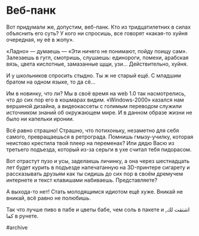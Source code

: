 
# Веб-панк

Вот придумали же, допустим, веб-панк. Кто из тридцатилетних в силах объяснить его суть? У кого ни спросишь, все говорят «какая-то хуйня очередная, ну её в жопу».

«Ладно» — думаешь — «Эти ничего не понимают, пойду поищу сам». Залезаешь в гугл, смотришь, слушаешь: единороги, помехи, арабская вязь, цвета кислотные, замазанные щщи, узи… Действительно, хуйня.

И у школьников спросить стыдно. Ты ж не старый ещё. С младшим братом на одном языке, то да сё… 

Им в новинку, что ли? Мы в своё время на web 1.0 так насмотрелись, что до сих пор его в кошмарах видим. «Windows-2000» казался нам вершиной дизайна, а видеокассеты с голимым переводом служили источником знаний об окружающем мире. И в данном образе жизни не было ни капельки иронии.

Всё равно страшно! Страшно, что потихоньку, незаметно для себя самого, превращаешься в ретрограда. Помнишь гмызу-училку, которая неистово крестила твой плеер на переменах? Или дядю Васю из третьего подъезда, который из-за серьги в ухе считал тебя пидорасом.

Вот отрастут пузо и усы, заделаешь личинку, а она через шестнадцать лет будет курить в подъезде напечатанную на 3D-принтере сигарету и рассказывать друзьям как ты сидишь до сих пор в своём дремучем интернете и текст клавишами набиваешь. Представляете?

А выхода-то нет! Стать молодящимся идиотом ещё хуже. Вникай не вникай, всё равно не полюбишь.

Так что лучше пиво в пабе и цветы бабе, чем соль в пакете и اشتقت لك, كما в рунете.


#archive